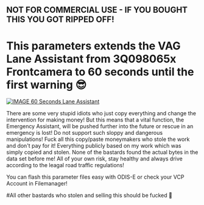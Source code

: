 ## NOT FOR COMMERCIAL USE - IF YOU BOUGHT THIS YOU GOT RIPPED OFF!

# This parameters extends the VAG Lane Assistant from 3Q098065x Frontcamera to 60 seconds until the first warning 😎

[![IMAGE 60 Seconds Lane Assistant](https://img.youtube.com/vi/BGT-522Oh0Y/0.jpg)](https://www.youtube.com/watch?v=BGT-522Oh0Y)

There are some very stupid idiots who just copy everything and change the intervention for making money!
But this means that a vital function, the Emergency Assistant, will be pushed further into the future or rescue in an emergency is lost!
Do not support such sloppy and dangerous manipulations! Fuck all this copy/paste moneymakers who stole the work and don't pay for it!
Everything publicly based on my work which was simply copied and stolen. None of the bastards found the actual bytes in the data set before me!
All of your own risk, stay healthy and always drive according to the leagal road traffic regulations!

You can flash this parameter files easy with ODIS-E or check your VCP Account in Filemanager!

#All other bastards who stolen and selling this should be fucked 🖕
